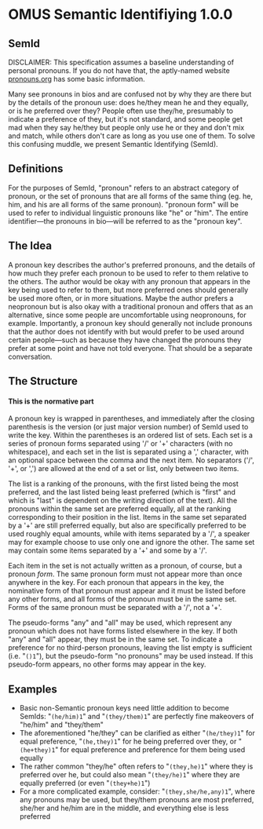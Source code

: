 # OMUS Semantic Identifiying 1.0.0
## SemId

DISCLAIMER: This specification assumes a baseline understanding of personal pronouns. If you do not have that, the aptly-named website [pronouns.org](https://pronouns.org) has some basic information. 

Many see pronouns in bios and are confused not by why they are there but by the details of the pronoun use: does he/they mean he and they equally, or is he preferred over they? 
People often use they/he, presumably to indicate a preference of they, but it's not standard, and some people get mad when they say he/they but people only use he or they and don't mix and match, while others don't care as long as you use one of them. 
To solve this confusing muddle, we present Semantic Identifying (SemId).

## Definitions
For the purposes of SemId, "pronoun" refers to an abstract category of pronoun, or the set of pronouns that are all forms of the same thing (eg. he, him, and his are all forms of the same pronoun). 
"pronoun form" will be used to refer to individual linguistic pronouns like "he" or "him". 
The entire identifier—the pronouns in bio—will be referred to as the "pronoun key".

## The Idea
A pronoun key describes the author's preferred pronouns, and the details of how much they prefer each pronoun to be used to refer to them relative to the others. 
The author would be okay with any pronoun that appears in the key being used to refer to them, but more preferred ones should generally be used more often, or in more situations. 
Maybe the author prefers a neopronoun but is also okay with a traditional pronoun and offers that as an alternative, since some people are uncomfortable using neopronouns, for example. 
Importantly, a pronoun key should generally not include pronouns that the author does not identify with but would prefer to be used around certain people—such as because they have changed the pronouns they prefer at some point and have not told everyone. That should be a separate conversation.

## The Structure
#### This is the normative part  
A pronoun key is wrapped in parentheses, and immediately after the closing parenthesis is the version (or just major version number) of SemId used to write the key. 
Within the parentheses is an ordered list of sets. Each set is a series of pronoun forms separated using '/' or '+' characters (with no whitespace), and each set in the list is separated using a ',' character, with an optional space between the comma and the next item. 
No separators ('/', '+', or ',') are allowed at the end of a set or list, only between two items. 

The list is a ranking of the pronouns, with the first listed being the most preferred, and the last listed being least preferred (which is "first" and which is "last" is dependent on the writing direction of the text). 
All the pronouns within the same set are preferred equally, all at the ranking corresponding to their position in the list. 
Items in the same set separated by a '+' are still preferred equally, but also are specifically preferred to be used roughly equal amounts, while with items separated by a '/', a speaker may for example choose to use only one and ignore the other. 
The same set may contain some items separated by a '+' and some by a '/'. 

Each item in the set is not actually written as a pronoun, of course, but a pronoun *form*. The same pronoun form must not appear more than once anywhere in the key. 
For each pronoun that appears in the key, the nominative form of that pronoun must appear and it must be listed before any other forms, and all forms of the pronoun must be in the same set. 
Forms of the same pronoun must be separated with a '/', not a '+'. 

The pseudo-forms "any" and "all" may be used, which represent any pronoun which does not have forms listed elsewhere in the key. If both "any" and "all" appear, they must be in the same set. 
To indicate a preference for no third-person pronouns, leaving the list empty is sufficient (i.e. "```()1```"), but the pseudo-form "no pronouns" may be used instead. If this pseudo-form appears, no other forms may appear in the key.

## Examples
- Basic non-Semantic pronoun keys need little addition to become SemIds: "```(he/him)1```" and "```(they/them)1```" are perfectly fine makeovers of "he/him" and "they/them"
- The aforementioned "he/they" can be clarified as either "```(he/they)1```" for equal preference, "```(he,they)1```" for he being preferred over they, or "```(he+they)1```" for equal preference and preference for them being used equally
- The rather common "they/he" often refers to "```(they,he)1```" where they is preferred over he, but could also mean "```(they/he)1```" where they are equally preferred (or even "```(they+he)1```")
- For a more complicated example, consider: "```(they,she/he,any)1```", where any pronouns may be used, but they/them pronouns are most preferred, she/her and he/him are in the middle, and everything else is less preferred
